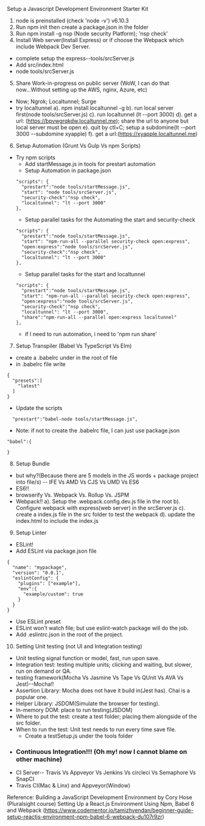 Setup a Javascript Development Environment Starter Kit

1. node is preinstalled (check 'node -v') v6.10.3
2. Run npm init then create a package.json in the folder
3. Run npm install -g nsp (Node security Platform); 'nsp check'
4. Install Web server(Install Express) or if choose the Webpack which include Webpack Dev Server.
* complete setup the express--tools/srcServer.js
* Add src/index.html
* node tools/srcServer.js
5. Share Work-in-progress on public server (WoW, I can do that now...Without setting up the AWS, nginx, Azure, etc)
* Now; Ngrok; Localtunnel; Surge
* try localtunnel
    a). npm install localtunnel -g
    b). run local server first(node tools/srcServer.js)
    c). run localtunnel (lt --port 3000)
    d). get a url: (https://bpvwgrqkdw.localtunnel.me); share the url to anyone but local server must be open
    e). quit by ctl+C; setup a subdomine(lt --port 3000 --subdomine xyapple)
    f). get a url:(https://xyapple.localtunnel.me)
6. Setup Automation (Grunt Vs Gulp Vs npm Scripts)
* Try npm scripts
    - Add startMessage.js in tools for prestart automation
    - Setup Automation in package.json
    ```
    "scripts": {
      "prestart":"node tools/startMessage.js",
      "start": "node tools/srcServer.js",
      "security-check":"nsp check",
      "localtunnel": "lt --port 3000"
    },
    ```
    - Setup parallel tasks for the Automating the start and security-check
    ```
    "scripts": {
      "prestart":"node tools/startMessage.js",
      "start": "npm-run-all --parallel security-check open:express",
      "open:express":"node tools/srcServer.js",
      "security-check":"nsp check",
      "localtunnel": "lt --port 3000"
    },
    ```
    - Setup parallel tasks for the start and localtunnel
    ```
    "scripts": {
      "prestart":"node tools/startMessage.js",
      "start": "npm-run-all --parallel security-check open:express",
      "open:express":"node tools/srcServer.js",
      "security-check":"nsp check",
      "localtunnel": "lt --port 3000",
      "share":"npm-run-all --parallel open:express localtunnel"
    },
    ```
    - if I need to run automation, i need to 'npm run share'
7. Setup Transpiler (Babel Vs TypeScript Vs Elm)
* create a .babelrc under in the root of file
* in .babelrc file write
```
{
  "presets":[
    "latest"
  ]
}
```
* Update the scripts
```
  "prestart":"babel-node tools/startMessage.js",
```
* Note: if not to create the .babelrc file, I can just use package.json
```
"babel":{

}
```
8. Setup Bundle
* but why?(Because there are 5 models in the JS words + package project into file/s)
-- IFE Vs AMD Vs CJS Vs UMD Vs ES6
* ES6!!
* browserify Vs. Webpack Vs. Rollup Vs. JSPM
* Webpack!!
  a). Setup the .webpack.config.dev.js file in the root
  b). Configure webpack with express(web server) in the srcServer.js
  c). create a index.js file in the src folder to test the webpack
  d). update the index.html to include the index.js
9. Setup Linter
* ESLint!
* Add ESLint via package.json file
```
{
  "name": "mypackage",
  "version": "0.0.1",
  "eslintConfig": {
    "plugins": ["example"],
    "env":{
      "example/custom": true
    }
  }
}
```
* Use ESLint preset
* ESLint won't watch file; but use eslint-watch package will do the job.
* Add .eslintrc.json in the root of the project.

10. Setting Unit testing (not UI and Integration testing)
* Unit testing signal function or model, fast, run upon save.
* Integration test: testing multiple units; clicking and waiting, but slower, run on demand or QA.
* testing framework(Mocha Vs Jasmine Vs Tape Vs QUnit Vs AVA Vs Jest)--Mocha!!
* Assertion Library: Mocha does not have it build in(Jest has). Chai is a popular one.
* Helper Library: JSDOM(Simulate the browser for testing).
* In-memory DOM: place to run testing(JSDOM)
* Where to put the test: create a test folder; placing them alongside of the src folder.
* When to run the test: Unit test needs to run every time save file.
  - Create a testSetup.js under the tools folder
* ### Continuous Integration!!! (Oh my! now I cannot blame on other machine)
* CI Server-- Travis Vs Appveyor Vs Jenkins Vs circleci Vs Semaphore Vs SnapCI
* Travis CI(Mac & Linx) and Appveyor(Window)





Reference:
Building a JavaScript Development Environment by Cory Hose (Pluralsight course)
Setting Up a React.js Environment Using Npm, Babel 6 and Webpack (https://www.codementor.io/tamizhvendan/beginner-guide-setup-reactjs-environment-npm-babel-6-webpack-du107r9zr)

